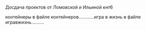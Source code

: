 Досдача проектов от Ломовской и Ильиной кнт6

контейнеры в файле контейнеров............игра в жизнь в файле игравжизнь..........
